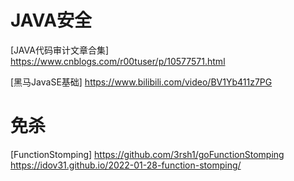 # JAVA安全
[JAVA代码审计文章合集] <https://www.cnblogs.com/r00tuser/p/10577571.html>

[黑马JavaSE基础] <https://www.bilibili.com/video/BV1Yb411z7PG>


# 免杀
[FunctionStomping] <https://github.com/3rsh1/goFunctionStomping> <https://idov31.github.io/2022-01-28-function-stomping/>


